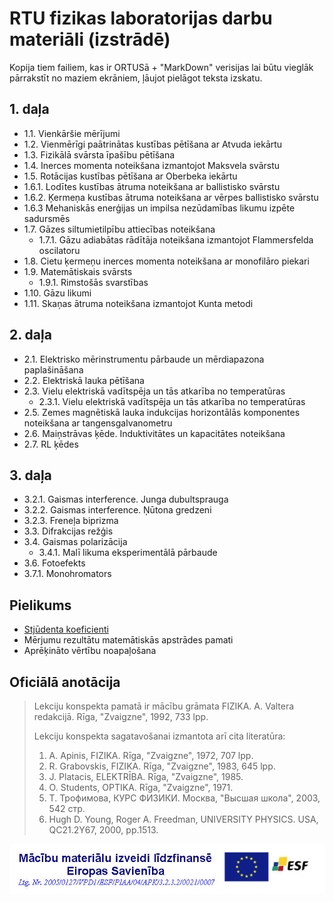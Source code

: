 # RTU fizikas laboratorijas darbu materiāli (izstrādē)

Kopija tiem failiem, kas ir ORTUSā + "MarkDown" verisijas lai būtu vieglāk pārrakstīt no maziem ekrāniem, ļāujot pielāgot teksta izskatu.
## 1. daļa

- 1.1. Vienkāršie mērījumi
- 1.2. Vienmērīgi paātrinātas kustības pētīšana ar Atvuda iekārtu
- 1.3. Fizikālā svārsta īpašību pētīšana
- 1.4. Inerces momenta noteikšana izmantojot Maksvela svārstu
- 1.5. Rotācijas kustības pētīšana ar Oberbeka iekārtu
- 1.6.1. Lodītes kustības ātruma noteikšana ar ballistisko svārstu
- 1.6.2. Ķermeņa kustības ātruma noteikšana ar vērpes ballistisko svārstu
- 1.6.3 Mehaniskās enerģijas un impilsa nezūdamības likumu izpēte sadursmēs
- 1.7. Gāzes siltumietilpību attiecības noteikšana
    - 1.7.1. Gāzu adiabātas rādītāja noteikšana izmantojot Flammersfelda oscilatoru
- 1.8. Cietu ķermeņu inerces momenta noteikšana ar monofilāro piekari
- 1.9. Matemātiskais svārsts
    - 1.9.1. Rimstošās svarstības
- 1.10. Gāzu likumi
- 1.11. Skaņas ātruma noteikšana izmantojot Kunta metodi

## 2. daļa

- 2.1. Elektrisko mērinstrumentu pārbaude un mērdiapazona paplašināšana
- 2.2. Elektriskā lauka pētīšana
- 2.3. Vielu elektriskā vadītspēja un tās atkarība no temperatūras
    - 2.3.1. Vielu elektriskā vadītspēja un tās atkarība no temperatūras
- 2.5. Zemes magnētiskā lauka indukcijas horizontālās komponentes noteikšana ar tangensgalvanometru
- 2.6. Maiņstrāvas ķēde. Induktivitātes un kapacitātes noteikšana
- 2.7. RL ķēdes

## 3. daļa

- 3.2.1. Gaismas interference. Junga dubultsprauga
- 3.2.2. Gaismas interference. Ņūtona gredzeni
- 3.2.3. Freneļa biprizma
- 3.3. Difrakcijas režģis
- 3.4. Gaismas polarizācija
    - 3.4.1. Malī likuma eksperimentālā pārbaude
- 3.6. Fotoefekts
- 3.7.1. Monohromators

## Pielikums

- [Stjūdenta koeficienti](Stjūdenta%20koef-ti.md)
- Mērjumu rezultātu matemātiskās apstrādes pamati
- Aprēķināto vērtību noapaļošana

## Oficiālā anotācija

> Lekciju konspekta pamatā ir mācību grāmata
FIZIKA. A. Valtera redakcijā. Rīga, "Zvaigzne", 1992, 733 lpp.
> 
> Lekciju konspekta sagatavošanai izmantota arī cita literatūra:
> 1) A. Apinis, FIZIKA. Rīga, "Zvaigzne", 1972, 707 lpp.
> 2) R. Grabovskis, FIZIKA. Rīga, "Zvaigzne", 1983, 645 lpp.
> 3) J. Platacis, ELEKTRĪBA. Rīga, "Zvaigzne", 1985.
> 4) O. Students, OPTIKA. Rīga, "Zvaigzne", 1971.
> 5) Т. Трофимова, КУРС ФИЗИКИ. Москва, "Высшая школа", 2003, 542 стр.
> 6) Hugh D. Young, Roger A. Freedman, UNIVERSITY PHYSICS. USA, QC21.2Y67, 2000, pp.1513.


![Mācību materiālu izveidi līdzfinansē Eiropas Savienība. Līguma Nr. 2005/0127/VPD1/ESF/PIAA/04/APK/3.2.3.2/0021/0007](./finansejums.png)
